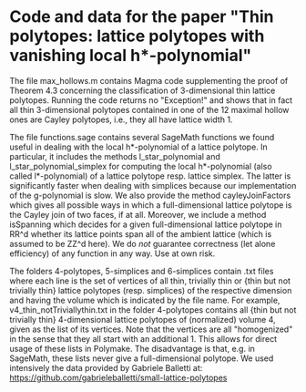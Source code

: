 # Code and data for the paper "Thin polytopes: lattice polytopes with vanishing local h*-polynomial"

The file max_hollows.m contains Magma code supplementing the proof of Theorem 4.3 concerning the classification of 3-dimensional thin lattice polytopes. Running the code returns no "Exception!" and shows that in fact all thin 3-dimensional polytopes contained in one of the 12 maximal hollow ones are Cayley polytopes, i.e., they all have lattice width 1.

The file functions.sage contains several SageMath functions we found useful in dealing with the local h*-polynomial of a lattice polytope. In particular, it includes the methods l_star_polynomial and l_star_polynomial_simplex for computing the local h*-polynomial (also called l*-polynomial) of a lattice polytope resp. lattice simplex. The latter is significantly faster when dealing with simplices because our implementation of the g-polynomial is slow. We also provide the method cayleyJoinFactors which gives all possible ways in which a full-dimensional lattice polytope is the Cayley join of two faces, if at all. Moreover, we include a method isSpanning which decides for a given full-dimensional lattice polytope in RR^d whether its lattice points span all of the ambient lattice (which is assumed to be ZZ^d here).
We do *not* guarantee correctness (let alone efficiency) of any function in any way. Use at own risk.

The folders 4-polytopes, 5-simplices and 6-simplices contain .txt files where each line is the set of vertices of all thin, trivially thin or {thin but not trivially thin} lattice polytopes (resp. simplices) of the respective dimension and having the volume which is indicated by the file name. For example, v4_thin_notTriviallythin.txt in the folder 4-polytopes contains all {thin but not trivially thin} 4-dimensional lattice polytopes of (normalized) volume 4, given as the list of its vertices. Note that the vertices are all "homogenized" in the sense that they all start with an additional 1. This allows for direct usage of these lists in Polymake. The disadvantage is that, e.g. in SageMath, these lists never give a full-dimensional polytope.
We used intensively the data provided by Gabriele Balletti at: https://github.com/gabrieleballetti/small-lattice-polytopes
